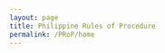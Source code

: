 ```yaml
---
layout: page
title: Philippine Rules of Procedure
permalink: /PRoP/home
---
```

<!-- There's a comment here so it doesn't include the title in the top bar. -->
